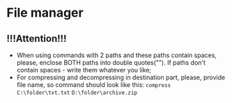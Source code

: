 # File manager

## !!!Attention!!!

- When using commands with 2 paths and these paths contain spaces, please, enclose BOTH paths into double quotes(""). If paths don't contain spaces - write them whatever you like;
- For compressing and decompressing in destination part, please, provide file name, so command should look like this: `compress C:\folder\txt.txt` `D:\folder\archive.zip`

